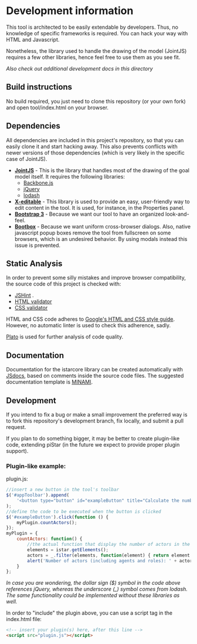 # Development information

This tool is architected to be easily extendable by developers. Thus, no knowledge of specific frameworks is required. You can hack your way with HTML and Javascript.

Nonetheless, the library used to handle the drawing of the model (JointJS) requires a few other libraries, hence feel free to use them as you see fit.

*Also check out additional development docs in this directory*

## Build instructions
No build required, you just need to clone this repository (or your own fork) and open tool/index.html on your browser.

## Dependencies
All dependencies are included in this project's repository, so that you can easily clone it and start hacking away. This also prevents conflicts with newer versions of those dependencies (which is very likely in the specific case of JointJS).

- **[JointJS](https://www.jointjs.com/)** - This is the library that handles most of the drawing of the goal model itself. It requires the following libraries:
  - [Backbone.js](http://backbonejs.org/)
  - [jQuery](https://jquery.com/)
  - [lodash](https://lodash.com/)
- **[X-editable](https://vitalets.github.io/x-editable/)** - This library is used to provide an easy, user-friendly way to edit content in the tool. It is used, for instance, in the Properties panel.
- **[Bootstrap 3](http://getbootstrap.com/)** - Because we want our tool to have an organized look-and-feel.
- **[Bootbox](http://bootboxjs.com/)** - Because we want uniform cross-browser dialogs. Also, native javascript popup boxes
remove the tool from fullscreen on some browsers, which is an undesired behavior. By using modals instead this issue is 
prevented.

## Static Analysis
In order to prevent some silly mistakes and improve browser compatibility, the source code of this project is checked with:
 - [JSHint](http://jshint.com/) .
 - [HTML validator](https://validator.w3.org/nu/) 
 - [CSS validator](https://jigsaw.w3.org/css-validator/)

HTML and CSS code adheres to [Google's HTML and CSS style guide](https://google.github.io/styleguide/htmlcssguide.html).
However, no automatic linter is used to check this adherence, sadly.

[Plato](https://github.com/es-analysis/plato) is used for further analysis of code quality.

## Documentation
Documentation for the istarcore library can be created automatically with [JSdocs](https://github.com/jsdoc3/jsdoc), based on comments inside the source code files.
The suggested documentation template is [MINAMI](https://github.com/Nijikokun/minami).

## Development
If you intend to fix a bug or make a small improvement the preferred way is to fork this repository's development branch, fix locally, and submit a pull request.

If you plan to do something bigger, it may be better to create plugin-like code, extending piStar (in the future we expect to provide proper plugin support).

### Plugin-like example:

plugin.js:
```javascript
//insert a new button in the tool's toolbar
$('#appToolbar').append(
    '<button type="button" id="exampleButton" title="Calculate the number of actors in the model"> Example button </button>'
);
//define the code to be executed when the button is clicked
$('#exampleButton').click(function () {
    myPlugin.countActors();
});
myPlugin = {
    countActors: function() {
        //the actual function that display the number of actors in the current model
        elements = istar.getElements();
        actors = _.filter(elements, function(element) { return element.isKindOfActor(); });
        alert('Number of actors (including agents and roles): ' + actors.length);
    }
};
```

*In case you are wondering, the dollar sign ($) symbol in the code above references jQuery, whereas the underscore (_) symbol comes from lodash. The same functionality could be implemented without these libraries as well.*

In order to "include" the plugin above, you can use a script tag in the index.html file:

```HTML
<!-- insert your plugin(s) here, after this line -->
<script src="plugin.js"></script>
```
